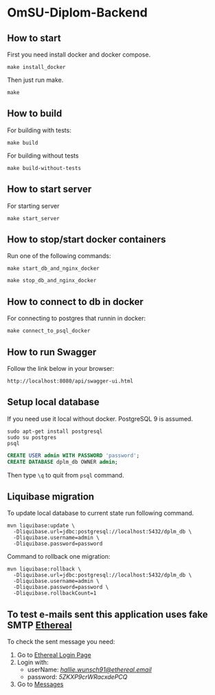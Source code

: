 # OmSU-Diplom-Backend

## How to start

First you need install docker and docker compose.

```shell script
make install_docker
```

Then just run make.

```shell script
make
```

## How to build

For building with tests:

```shell script
make build
```

For building without tests

```shell script
make build-without-tests
```

## How to start server

For starting server 

```shell script
make start_server
```

## How to stop/start docker containers

Run one of the following commands:

```shell script
make start_db_and_nginx_docker
```
```shell script
make stop_db_and_nginx_docker
```

## How to connect to db in docker

For connecting to postgres that runnin in docker:

```shell script
make connect_to_psql_docker
```

## How to run Swagger

Follow the link below in your browser:

```shell script
http://localhost:8080/api/swagger-ui.html
```

## Setup local database

If you need use it local without docker.
PostgreSQL 9 is assumed.

```shell script
sudo apt-get install postgresql
sudo su postgres
psql
```

```sql
CREATE USER admin WITH PASSWORD 'password';
CREATE DATABASE dplm_db OWNER admin;
```

Then type `\q` to quit from `psql` command. 

## Liquibase migration

To update local database to current state run following command.

```shell script
mvn liquibase:update \
  -Dliquibase.url=jdbc:postgresql://localhost:5432/dplm_db \
  -Dliquibase.username=admin \
  -Dliquibase.password=password
```

Command to rollback one migration:

```shell script
mvn liquibase:rollback \
  -Dliquibase.url=jdbc:postgresql://localhost:5432/dplm_db \
  -Dliquibase.username=admin \
  -Dliquibase.password=password \
  -Dliquibase.rollbackCount=1
```
## To test e-mails sent this application uses fake SMTP [Ethereal](https://ethereal.email/)

To check the sent message you need:
 1. Go to [Ethereal Login Page](https://ethereal.email/login)
 2. Login with:
    * userName: *hallie.wunsch91@ethereal.email*
    * password: *5ZKXP9crWRacxdePCQ*
 3. Go to [Messages](https://ethereal.email/messages)